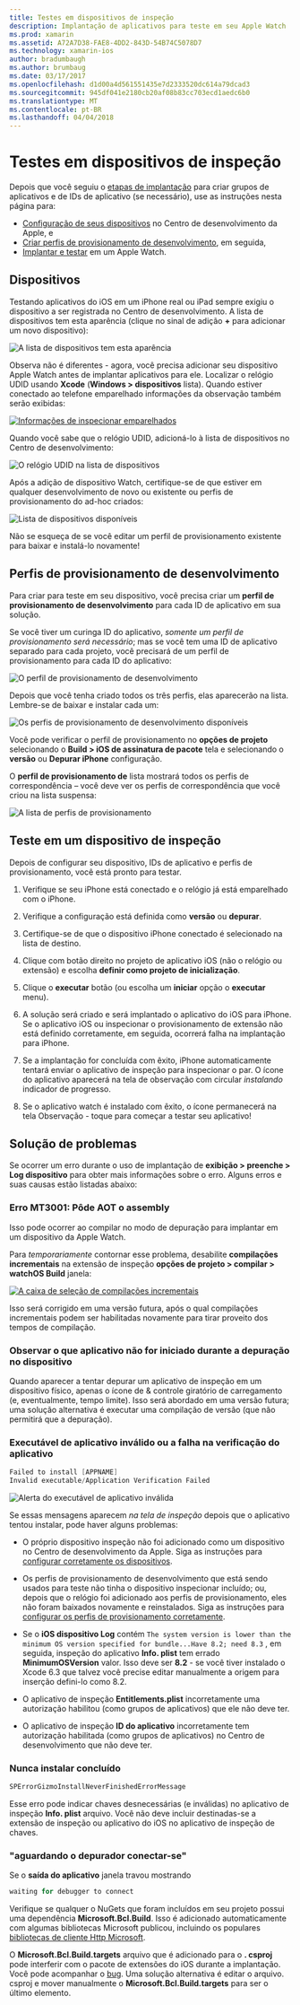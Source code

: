 ```yaml
---
title: Testes em dispositivos de inspeção
description: Implantação de aplicativos para teste em seu Apple Watch
ms.prod: xamarin
ms.assetid: A72A7D38-FAE8-4DD2-843D-54B74C5078D7
ms.technology: xamarin-ios
author: bradumbaugh
ms.author: brumbaug
ms.date: 03/17/2017
ms.openlocfilehash: d1d00a4d561551435e7d2333520dc614a79dcad3
ms.sourcegitcommit: 945df041e2180cb20af08b83cc703ecd1aedc6b0
ms.translationtype: MT
ms.contentlocale: pt-BR
ms.lasthandoff: 04/04/2018
---
```

# <a name="testing-on-watch-devices"></a>Testes em dispositivos de inspeção

Depois que você seguiu o [etapas de implantação](~/ios/watchos/deploy-test/index.md) para criar grupos de aplicativos e de IDs de aplicativo (se necessário), use as instruções nesta página para:

- [Configuração de seus dispositivos](#devices) no Centro de desenvolvimento da Apple, e
- [Criar perfis de provisionamento de desenvolvimento](#profiles), em seguida,
- [Implantar e testar](#testing) em um Apple Watch.

<a name="devices" />

## <a name="devices"></a>Dispositivos

Testando aplicativos do iOS em um iPhone real ou iPad sempre exigiu o dispositivo a ser registrada no Centro de desenvolvimento. A lista de dispositivos tem esta aparência (clique no sinal de adição **+** para adicionar um novo dispositivo):

![](device-images/devices-sml.png "A lista de dispositivos tem esta aparência")

Observa não é diferentes - agora, você precisa adicionar seu dispositivo Apple Watch antes de implantar aplicativos para ele. Localizar o relógio UDID usando **Xcode** (**Windows > dispositivos** lista). Quando estiver conectado ao telefone emparelhado informações da observação também serão exibidas:

[![](device-images/xcode-devices-sml.png "Informações de inspecionar emparelhados")](device-images/xcode-devices.png#lightbox)

Quando você sabe que o relógio UDID, adicioná-lo à lista de dispositivos no Centro de desenvolvimento:

![](device-images/devices-watch-sml.png "O relógio UDID na lista de dispositivos")

Após a adição de dispositivo Watch, certifique-se de que estiver em qualquer desenvolvimento de novo ou existente ou perfis de provisionamento do ad-hoc criados:

![](device-images/devices-provisioning.png "Lista de dispositivos disponíveis")

Não se esqueça de se você editar um perfil de provisionamento existente para baixar e instalá-lo novamente!

<a name="profiles" />

## <a name="development-provisioning-profiles"></a>Perfis de provisionamento de desenvolvimento

Para criar para teste em seu dispositivo, você precisa criar um **perfil de provisionamento de desenvolvimento** para cada ID de aplicativo em sua solução.

Se você tiver um curinga ID do aplicativo, *somente um perfil de provisionamento será necessário*; mas se você tem uma ID de aplicativo separado para cada projeto, você precisará de um perfil de provisionamento para cada ID do aplicativo:

![](device-images/provisioningprofile-development.png "O perfil de provisionamento de desenvolvimento")

Depois que você tenha criado todos os três perfis, elas aparecerão na lista. Lembre-se de baixar e instalar cada um:

![](device-images/provisioningprofiles.png "Os perfis de provisionamento de desenvolvimento disponíveis")

Você pode verificar o perfil de provisionamento no **opções de projeto** selecionando o **Build > iOS de assinatura de pacote** tela e selecionando o **versão** ou **Depurar iPhone** configuração.

O **perfil de provisionamento de** lista mostrará todos os perfis de correspondência – você deve ver os perfis de correspondência que você criou na lista suspensa:

![](device-images/options-selectprofile.png "A lista de perfis de provisionamento")


<a name="testing" />

## <a name="testing-on-a-watch-device"></a>Teste em um dispositivo de inspeção

Depois de configurar seu dispositivo, IDs de aplicativo e perfis de provisionamento, você está pronto para testar.

1. Verifique se seu iPhone está conectado e o relógio já está emparelhado com o iPhone.

2. Verifique a configuração está definida como **versão** ou **depurar**.

3. Certifique-se de que o dispositivo iPhone conectado é selecionado na lista de destino.

4. Clique com botão direito no projeto de aplicativo iOS (não o relógio ou extensão) e escolha **definir como projeto de inicialização**.

5. Clique o **executar** botão (ou escolha um **iniciar** opção o **executar** menu).

6. A solução será criado e será implantado o aplicativo do iOS para iPhone.
  Se o aplicativo iOS ou inspecionar o provisionamento de extensão não está definido corretamente, em seguida, ocorrerá falha na implantação para iPhone.

7. Se a implantação for concluída com êxito, iPhone automaticamente tentará enviar o aplicativo de inspeção para inspecionar o par. O ícone do aplicativo aparecerá na tela de observação com circular *instalando* indicador de progresso.

8. Se o aplicativo watch é instalado com êxito, o ícone permanecerá na tela Observação - toque para começar a testar seu aplicativo!


## <a name="troubleshooting"></a>Solução de problemas

Se ocorrer um erro durante o uso de implantação de **exibição > preenche > Log dispositivo** para obter mais informações sobre o erro. Alguns erros e suas causas estão listadas abaixo:

### <a name="error-mt3001-could-not-aot-the-assembly"></a>Erro MT3001: Pôde AOT o assembly

Isso pode ocorrer ao compilar no modo de depuração para implantar em um dispositivo da Apple Watch.

Para *temporariamente* contornar esse problema, desabilite **compilações incrementais** na extensão de inspeção **opções de projeto > compilar > watchOS Build** janela:

[![](device-images/disable-incremental-sml.png "A caixa de seleção de compilações incrementais")](device-images/disable-incremental.png#lightbox)

Isso será corrigido em uma versão futura, após o qual compilações incrementais podem ser habilitadas novamente para tirar proveito dos tempos de compilação.


### <a name="watch-app-fails-to-start-while-debugging-on-device"></a>Observar o que aplicativo não for iniciado durante a depuração no dispositivo

Quando aparecer a tentar depurar um aplicativo de inspeção em um dispositivo físico, apenas o ícone de & controle giratório de carregamento (e, eventualmente, tempo limite). Isso será abordado em uma versão futura; uma solução alternativa é executar uma compilação de versão (que não permitirá que a depuração).


### <a name="invalid-application-executable-or-application-verification-failed"></a>Executável de aplicativo inválido ou a falha na verificação do aplicativo

```csharp
Failed to install [APPNAME]
Invalid executable/Application Verification Failed
```

![](device-images/invalid-application-executable.png "Alerta do executável de aplicativo inválida")

Se essas mensagens aparecem *na tela de inspeção* depois que o aplicativo tentou instalar, pode haver alguns problemas:

- O próprio dispositivo inspeção não foi adicionado como um dispositivo no Centro de desenvolvimento da Apple. Siga as instruções para [configurar corretamente os dispositivos](#devices).

- Os perfis de provisionamento de desenvolvimento que está sendo usados para teste não tinha o dispositivo inspecionar incluído; ou, depois que o relógio foi adicionado aos perfis de provisionamento, eles não foram baixados novamente e reinstalados. Siga as instruções para [configurar os perfis de provisionamento corretamente](#profiles).

- Se o **iOS dispositivo Log** contém `The system version is lower than the minimum OS version specified for bundle...Have 8.2; need 8.3` , em seguida, inspeção do aplicativo **Info. plist** tem errado **MinimumOSVersion** valor.
  Isso deve ser **8.2** - se você tiver instalado o Xcode 6.3 que talvez você precise editar manualmente a origem para inserção defini-lo como 8.2.

- O aplicativo de inspeção **Entitlements.plist** incorretamente uma autorização habilitou (como grupos de aplicativos) que ele não deve ter.

- O aplicativo de inspeção **ID do aplicativo** incorretamente tem autorização habilitada (como grupos de aplicativos) no Centro de desenvolvimento que não deve ter.



### <a name="install-never-finished"></a>Nunca instalar concluído

```csharp
SPErrorGizmoInstallNeverFinishedErrorMessage
```

Esse erro pode indicar chaves desnecessárias (e inválidas) no aplicativo de inspeção **Info. plist** arquivo. Você não deve incluir destinadas-se a extensão de inspeção ou aplicativo do iOS no aplicativo de inspeção de chaves.

<!--eg. NSLocationAlwaysUsageDescription -->


### <a name="waiting-for-debugger-to-connect"></a>"aguardando o depurador conectar-se"

Se o **saída do aplicativo** janela travou mostrando

```csharp
waiting for debugger to connect
```

Verifique se qualquer o NuGets que foram incluídos em seu projeto possui uma dependência **Microsoft.Bcl.Build**. Isso é adicionado automaticamente com algumas bibliotecas Microsoft publicou, incluindo os populares [bibliotecas de cliente Http Microsoft](http://www.nuget.org/packages/Microsoft.Net.Http/).

O **Microsoft.Bcl.Build.targets** arquivo que é adicionado para o **. csproj** pode interferir com o pacote de extensões do iOS durante a implantação. Você pode acompanhar o [bug](https://bugzilla.xamarin.com/show_bug.cgi?id=29912).
Uma solução alternativa é editar o arquivo. csproj e mover manualmente o **Microsoft.Bcl.Build.targets** para ser o último elemento.

